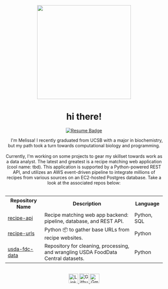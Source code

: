 <div id="header" align="center">
    <img src="https://media.giphy.com/media/VgfCfNhYHobM0ax3TP/giphy.gif" width="300"/>
    <h1>hi there!</h1>
</div>

<div id="body" align="center">
    <p align="center">
        <a href="terry_resume.pdf"><img src="https://img.shields.io/badge/check_out_my-resume-pink" alt="Resume Badge"/></a>
    </p>
    <img src="https://media.giphy.com/media/v1.Y2lkPTc5MGI3NjExdzR2MmF0d3g3aTFkZmh1cW1waGF4bTUwY21mN3R2ZmlqdXl2aGR2cyZlcD12MV9pbnRlcm5hbF9naWZfYnlfaWQmY3Q9cw/hvRJCLFzcasrR4ia7z/giphy.gif" width="14"/>
    <span>I'm Melissa! I recently graduated from UCSB with a major in biochemistry, but my path took a turn towards computational biology and programming.</span>
    <br>
    <br>
    <span>Currently, I'm working on some projects to gear my skillset towards work as a data analyst. The latest and greatest is a recipe matching web application (cool name: tbd). This application is supported by a Python-powered REST API, and utilizes an AWS event-driven pipeline to integrate millions of recipes from various sources on an EC2-hosted Postgres database. Take a look at the associated repos below:</span>
</div>

<br>

<p>
    <table align="center">
        <tr>
            <th>Repository Name</th>
            <th>Description</th>
            <th>Language</th>
        </tr>
        <tr>
            <td><a href="https://github.com/mkayeterry/recipe_api">recipe-api</a></td>
            <td>Recipe matching web app backend: pipeline, database, and REST API.</td>
            <td>Python, SQL</td>
        </tr>
        <tr>
            <td><a href="https://github.com/mkayeterry/recipe-urls">recipe-urls</a></td>
            <td>Python 📦 to gather base URLs from recipe websites.</td>
            <td>Python</td>
        </tr>
        <tr>
            <td><a href="https://github.com/mkayeterry/usda-fdc-data">usda-fdc-data</a></td>
            <td>Repository for cleaning, processing, and wrangling USDA FoodData Central datasets.</td>
            <td>Python</td>
        </tr>
    </table>
</p>

<br>

<div id="badges" align="center">
    <a href="https://www.linkedin.com/in/melissakayeterry/" target="_blank">
        <img src="https://img.shields.io/badge/LinkedIn-blue?style=for-the-badge&logo=linkedin&logoColor=white" alt="LinkedIn Badge" height="30" />
    </a>
    <a href="https://github.com/mkayeterry" target="_blank">
        <img alt="Github" src="https://img.shields.io/badge/GitHub-%2312100E.svg?&style=for-the-badge&logo=Github&logoColor=white" height="31" />
    </a>
    <a href="mailto:mkterry@ucsb.edu">
        <img alt="Gmail" src="https://img.shields.io/badge/Gmail-D14836?style=for-the-badge&logo=gmail&logoColor=white" height="30" />
    </a>
</div>
